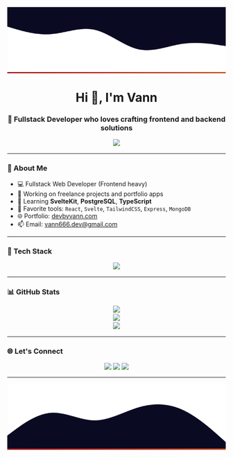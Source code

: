 <!-- WAVE HEADER WITH GRADIENT -->
<style>
  .wave-background {
    background: linear-gradient(45deg, #1a2a6c, #b21f1f, #fdbb2d);
    background-size: 400% 400%;
    animation: gradient-animation 10s ease infinite;
  }

  @keyframes gradient-animation {
    0% { background-position: 0% 50%; }
    50% { background-position: 100% 50%; }
    100% { background-position: 0% 50%; }
  }
</style>

<div class="wave-background">
  <img src="https://raw.githubusercontent.com/vann666/vann666/main/assets/wave-dark.svg" width="100%" height="150px"/>
</div>

<h1 align="center">Hi 👋, I'm Vann</h1>
<h3 align="center">🚀 Fullstack Developer who loves crafting frontend and backend solutions</h3>

<p align="center">
  <img src="https://readme-typing-svg.herokuapp.com?font=Fira+Code&weight=500&size=24&duration=3000&pause=1000&color=00FFFF&center=true&vCenter=true&width=500&lines=Fullstack+Web+Developer;React+%7C+Svelte+%7C+Node.js;Clean+Code+%7C+Dark+Themes+%7C+Pixel+Perfect" />
</p>

---

### 🧠 About Me

- 💻 Fullstack Web Developer (Frontend heavy)
- 🔭 Working on freelance projects and portfolio apps
- 🌱 Learning **SvelteKit**, **PostgreSQL**, **TypeScript**
- 🧰 Favorite tools: `React`, `Svelte`, `TailwindCSS`, `Express`, `MongoDB`
- 🌐 Portfolio: [devbyvann.com](https://devbyvann.com)
- 📫 Email: vann666.dev@gmail.com

---

### 🧰 Tech Stack

<p align="center">
  <img src="https://skillicons.dev/icons?i=html,css,js,ts,react,svelte,nextjs,nodejs,express,tailwind,postgres,mongodb,git,docker,vscode,figma" />
</p>

---

### 📊 GitHub Stats

<p align="center">
  <img src="https://github-readme-stats.vercel.app/api?username=vann666&show_icons=true&theme=tokyonight&hide_border=true&count_private=true" />
  <br/>
  <img src="https://github-readme-streak-stats.herokuapp.com?user=vann666&theme=tokyonight&hide_border=true" />
  <br/>
  <img src="https://github-readme-stats.vercel.app/api/top-langs/?username=vann666&layout=compact&theme=tokyonight&hide_border=true" />
</p>

---

### 🌐 Let's Connect

<p align="center">
  <a href="mailto:vann666.dev@gmail.com"><img src="https://img.shields.io/badge/Gmail-black?style=for-the-badge&logo=gmail&logoColor=red" /></a>
  <a href="https://linkedin.com/in/vann666"><img src="https://img.shields.io/badge/LinkedIn-black?style=for-the-badge&logo=linkedin&logoColor=blue" /></a>
  <a href="https://devbyvann.com"><img src="https://img.shields.io/badge/Portfolio-black?style=for-the-badge&logo=firefox&logoColor=white" /></a>
</p>

---

<!-- WAVE FOOTER WITH GRADIENT -->
<div class="wave-background">
  <img src="https://raw.githubusercontent.com/vann666/vann666/main/assets/wave-dark-bottom.svg" width="100%" height="150px"/>
</div>

